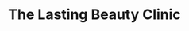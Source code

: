 ---
title: "The Lasting Beauty Clinic"
url: /clacton-on-sea/the-lasting-beauty-clinic-old-road/
shop: beauty
---